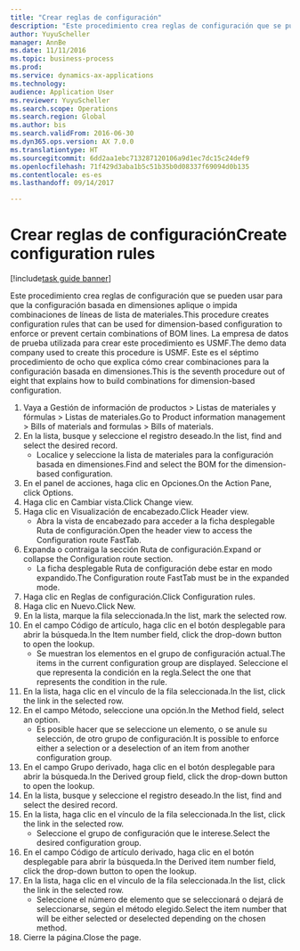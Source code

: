 ```yaml
--- 
title: "Crear reglas de configuración"
description: "Este procedimiento crea reglas de configuración que se pueden usar para que la configuración basada en dimensiones aplique o impida combinaciones de líneas de lista de materiales."
author: YuyuScheller
manager: AnnBe
ms.date: 11/11/2016
ms.topic: business-process
ms.prod: 
ms.service: dynamics-ax-applications
ms.technology: 
audience: Application User
ms.reviewer: YuyuScheller
ms.search.scope: Operations
ms.search.region: Global
ms.author: bis
ms.search.validFrom: 2016-06-30
ms.dyn365.ops.version: AX 7.0.0
ms.translationtype: HT
ms.sourcegitcommit: 6dd2aa1ebc713287120106a9d1ec7dc15c24def9
ms.openlocfilehash: 71f429d3aba1b5c51b35b0d08337f69094d0b135
ms.contentlocale: es-es
ms.lasthandoff: 09/14/2017

---
```

# <a name="create-configuration-rules"></a><span data-ttu-id="0144a-103">Crear reglas de configuración</span><span class="sxs-lookup"><span data-stu-id="0144a-103">Create configuration rules</span></span>

[!include[task guide banner](../../includes/task-guide-banner.md)]

<span data-ttu-id="0144a-104">Este procedimiento crea reglas de configuración que se pueden usar para que la configuración basada en dimensiones aplique o impida combinaciones de líneas de lista de materiales.</span><span class="sxs-lookup"><span data-stu-id="0144a-104">This procedure creates configuration rules that can be used for dimension-based configuration to enforce or prevent certain combinations of BOM lines.</span></span> <span data-ttu-id="0144a-105">La empresa de datos de prueba utilizada para crear este procedimiento es USMF.</span><span class="sxs-lookup"><span data-stu-id="0144a-105">The demo data company used to create this procedure is USMF.</span></span> <span data-ttu-id="0144a-106">Este es el séptimo procedimiento de ocho que explica cómo crear combinaciones para la configuración basada en dimensiones.</span><span class="sxs-lookup"><span data-stu-id="0144a-106">This is the seventh procedure out of eight that explains how to build combinations for dimension-based configuration.</span></span>

1. <span data-ttu-id="0144a-107">Vaya a Gestión de información de productos > Listas de materiales y fórmulas > Listas de materiales.</span><span class="sxs-lookup"><span data-stu-id="0144a-107">Go to Product information management > Bills of materials and formulas > Bills of materials.</span></span>
2. <span data-ttu-id="0144a-108">En la lista, busque y seleccione el registro deseado.</span><span class="sxs-lookup"><span data-stu-id="0144a-108">In the list, find and select the desired record.</span></span>
    * <span data-ttu-id="0144a-109">Localice y seleccione la lista de materiales para la configuración basada en dimensiones.</span><span class="sxs-lookup"><span data-stu-id="0144a-109">Find and select the BOM for the dimension-based configuration.</span></span>  
3. <span data-ttu-id="0144a-110">En el panel de acciones, haga clic en Opciones.</span><span class="sxs-lookup"><span data-stu-id="0144a-110">On the Action Pane, click Options.</span></span>
4. <span data-ttu-id="0144a-111">Haga clic en Cambiar vista.</span><span class="sxs-lookup"><span data-stu-id="0144a-111">Click Change view.</span></span>
5. <span data-ttu-id="0144a-112">Haga clic en Visualización de encabezado.</span><span class="sxs-lookup"><span data-stu-id="0144a-112">Click Header view.</span></span>
    * <span data-ttu-id="0144a-113">Abra la vista de encabezado para acceder a la ficha desplegable Ruta de configuración.</span><span class="sxs-lookup"><span data-stu-id="0144a-113">Open the header view to access the Configuration route FastTab.</span></span>  
6. <span data-ttu-id="0144a-114">Expanda o contraiga la sección Ruta de configuración.</span><span class="sxs-lookup"><span data-stu-id="0144a-114">Expand or collapse the Configuration route section.</span></span>
    * <span data-ttu-id="0144a-115">La ficha desplegable Ruta de configuración debe estar en modo expandido.</span><span class="sxs-lookup"><span data-stu-id="0144a-115">The Configuration route FastTab must be in the expanded mode.</span></span>  
7. <span data-ttu-id="0144a-116">Haga clic en Reglas de configuración.</span><span class="sxs-lookup"><span data-stu-id="0144a-116">Click Configuration rules.</span></span>
8. <span data-ttu-id="0144a-117">Haga clic en Nuevo.</span><span class="sxs-lookup"><span data-stu-id="0144a-117">Click New.</span></span>
9. <span data-ttu-id="0144a-118">En la lista, marque la fila seleccionada.</span><span class="sxs-lookup"><span data-stu-id="0144a-118">In the list, mark the selected row.</span></span>
10. <span data-ttu-id="0144a-119">En el campo Código de artículo, haga clic en el botón desplegable para abrir la búsqueda.</span><span class="sxs-lookup"><span data-stu-id="0144a-119">In the Item number field, click the drop-down button to open the lookup.</span></span>
    * <span data-ttu-id="0144a-120">Se muestran los elementos en el grupo de configuración actual.</span><span class="sxs-lookup"><span data-stu-id="0144a-120">The items in the current configuration group are displayed.</span></span> <span data-ttu-id="0144a-121">Seleccione el que representa la condición en la regla.</span><span class="sxs-lookup"><span data-stu-id="0144a-121">Select the one that represents the condition in the rule.</span></span>  
11. <span data-ttu-id="0144a-122">En la lista, haga clic en el vínculo de la fila seleccionada.</span><span class="sxs-lookup"><span data-stu-id="0144a-122">In the list, click the link in the selected row.</span></span>
12. <span data-ttu-id="0144a-123">En el campo Método, seleccione una opción.</span><span class="sxs-lookup"><span data-stu-id="0144a-123">In the Method field, select an option.</span></span>
    * <span data-ttu-id="0144a-124">Es posible hacer que se seleccione un elemento, o se anule su selección, de otro grupo de configuración.</span><span class="sxs-lookup"><span data-stu-id="0144a-124">It is possible to enforce either a selection or a deselection of an item from another configuration group.</span></span>  
13. <span data-ttu-id="0144a-125">En el campo Grupo derivado, haga clic en el botón desplegable para abrir la búsqueda.</span><span class="sxs-lookup"><span data-stu-id="0144a-125">In the Derived group field, click the drop-down button to open the lookup.</span></span>
14. <span data-ttu-id="0144a-126">En la lista, busque y seleccione el registro deseado.</span><span class="sxs-lookup"><span data-stu-id="0144a-126">In the list, find and select the desired record.</span></span>
15. <span data-ttu-id="0144a-127">En la lista, haga clic en el vínculo de la fila seleccionada.</span><span class="sxs-lookup"><span data-stu-id="0144a-127">In the list, click the link in the selected row.</span></span>
    * <span data-ttu-id="0144a-128">Seleccione el grupo de configuración que le interese.</span><span class="sxs-lookup"><span data-stu-id="0144a-128">Select the desired configuration group.</span></span>  
16. <span data-ttu-id="0144a-129">En el campo Código de artículo derivado, haga clic en el botón desplegable para abrir la búsqueda.</span><span class="sxs-lookup"><span data-stu-id="0144a-129">In the Derived item number field, click the drop-down button to open the lookup.</span></span>
17. <span data-ttu-id="0144a-130">En la lista, haga clic en el vínculo de la fila seleccionada.</span><span class="sxs-lookup"><span data-stu-id="0144a-130">In the list, click the link in the selected row.</span></span>
    * <span data-ttu-id="0144a-131">Seleccione el número de elemento que se seleccionará o dejará de seleccionarse, según el método elegido.</span><span class="sxs-lookup"><span data-stu-id="0144a-131">Select the item number that will be either selected or deselected depending on the chosen method.</span></span>  
18. <span data-ttu-id="0144a-132">Cierre la página.</span><span class="sxs-lookup"><span data-stu-id="0144a-132">Close the page.</span></span>


